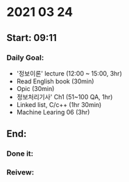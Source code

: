 # 2021 03 24
Start: 09:11
--
### Daily Goal:
- '정보이론' lecture (12:00 ~ 15:00, 3hr)
- Read English book (30min)
- Opic (30min)
- 정보처리기사' Ch1 (51~100 QA, 1hr)
- Linked list, C/c++ (1hr 30min)
- Machine Learing 06 (3hr)

End: 
--
### Done it:

### Reivew:

